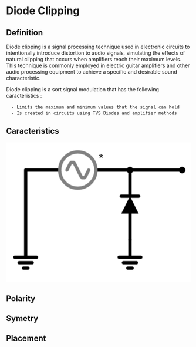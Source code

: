 # Diode Clipping
## Definition
Diode clipping is a signal processing technique used in electronic circuits to intentionally introduce distortion to audio signals, simulating the effects of natural clipping that occurs when amplifiers reach their maximum levels. This technique is commonly employed in electric guitar amplifiers and other audio processing equipment to achieve a specific and desirable sound characteristic.

Diode clipping is a sort signal modulation that has the following caracteristics :

```
  - Limits the maximum and minimum values that the signal can hold
  - Is created in circuits using TVS Diodes and amplifier methods 
```

## Caracteristics

<i align="center">
  
![Simplest Clipper](Images/Simple_clip.png)

</i>

## Polarity
## Symetry
## Placement
